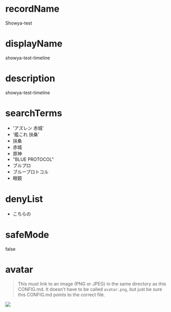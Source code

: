  
# recordName
Showya-test
# displayName
showya-test-timeline
# description
showya-test-timeline
# searchTerms
- 'アズレン 赤城'
- '艦これ 扶桑'
- 扶桑
- 赤城
- 原神
- "BLUE PROTOCOL"
- ブルプロ
- ブループロトコル
- 眼鏡

# denyList

- こちらの

# safeMode

false

# avatar

> This must link to an image (PNG or JPEG) in the same directory as this CONFIG.md. It doesn't have to be called `avatar.png`, but just be sure this CONFIG.md points to the correct file.

![](avatar.png)
